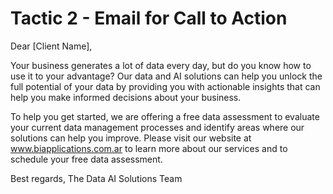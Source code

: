 # Tactic 2 - Email for Call to Action

Dear [Client Name],

Your business generates a lot of data every day, but do you know how to use it to your advantage? Our data and AI solutions can help you unlock the full potential of your data by providing you with actionable insights that can help you make informed decisions about your business.

To help you get started, we are offering a free data assessment to evaluate your current data management processes and identify areas where our solutions can help you improve. Please visit our website at www.biapplications.com.ar to learn more about our services and to schedule your free data assessment.


Best regards,
The Data AI Solutions Team